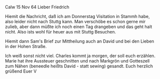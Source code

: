  Calw 15 Nov 64
Lieber Friedrich

Hiemit die Nachricht, daß ich am Donnerstag Visitation in Stammh habe, also leider nicht nach Stuttg kann. Man verschöbe es schon gerne mir zulieb, aber dann müßte ich noch einen Tag drangeben und das geht halt nicht. Also ists wohl für heuer aus mit Stuttg Besuchen.

Hiemit dann Sam's Brief zur Mittheilung auch an David und bei den Lieben in der Hohen Straße.

Ich weiß sonst nicht viel. Charles kommt ja morgen, der soll euch erzählen. Marie hat ihre Aussteuer geschnitten und nach Markgrön und Gotteszell zum Nähen (beneedle heißts David - statt sewing) gesandt. Euch herzlich grüßend  Euer V

